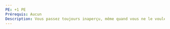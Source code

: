 ```yaml
---
PE: +1 PE
Prérequis: Aucun
Description: Vous passez toujours inaperçu, même quand vous ne le voulez pas. Faites un jet Esprit + Endurance pour vous imposer dans une discussion.
---
```

